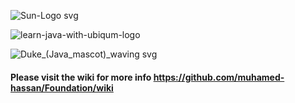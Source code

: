 ![Sun-Logo svg](https://user-images.githubusercontent.com/17825804/219604734-abf66409-8069-4b40-a585-6055991538b4.png)

![learn-java-with-ubiqum-logo](https://user-images.githubusercontent.com/17825804/219604766-39ec67b4-4787-4bf1-b7df-0e80e4e37729.png)

![Duke_(Java_mascot)_waving svg](https://user-images.githubusercontent.com/17825804/219604802-a8363471-8f29-4568-bc33-a4626553ff8b.png)

#### Please visit the wiki for more info https://github.com/muhamed-hassan/Foundation/wiki
